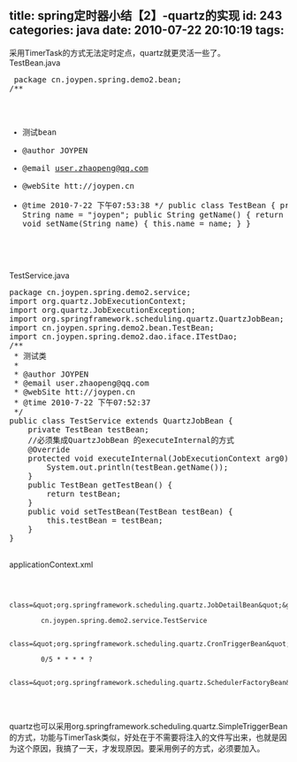 title: spring定时器小结【2】-quartz的实现
id: 243
categories: java
date: 2010-07-22 20:10:19
tags:
---

采用TimerTask的方式无法定时定点，quartz就更灵活一些了。
</br>TestBean.java
</br><pre>
package cn.joypen.spring.demo2.bean;
/**
 * 测试bean
 * @author JOYPEN
 * @email user.zhaopeng@qq.com
 * @webSite htt://joypen.cn
 * @time 2010-7-22 下午07:53:38
 */
public class TestBean {
	private String name = &quot;joypen&quot;;
	public String getName() {
		return name;
	}
	public void setName(String name) {
		this.name = name;
	}
}
</pre>
</br>TestService.java
</br><pre>
package cn.joypen.spring.demo2.service;
import org.quartz.JobExecutionContext;
import org.quartz.JobExecutionException;
import org.springframework.scheduling.quartz.QuartzJobBean;
import cn.joypen.spring.demo2.bean.TestBean;
import cn.joypen.spring.demo2.dao.iface.ITestDao;
/**
 * 测试类
 *
 * @author JOYPEN
 * @email user.zhaopeng@qq.com
 * @webSite htt://joypen.cn
 * @time 2010-7-22 下午07:52:37
 */
public class TestService extends QuartzJobBean {
	private TestBean testBean;
	//必须集成QuartzJobBean 的executeInternal的方式
	@Override
	protected void executeInternal(JobExecutionContext arg0) throws JobExecutionException {
		System.out.println(testBean.getName());
	}
	public TestBean getTestBean() {
		return testBean;
	}
	public void setTestBean(TestBean testBean) {
		this.testBean = testBean;
	}
}
</pre>
</br>applicationContext.xml
</br><pre>

			class=&quot;org.springframework.scheduling.quartz.JobDetailBean&quot;&gt;

			cn.joypen.spring.demo2.service.TestService

			class=&quot;org.springframework.scheduling.quartz.CronTriggerBean&quot;&gt;

			0/5 * * * * ?

			class=&quot;org.springframework.scheduling.quartz.SchedulerFactoryBean&quot;&gt;

</pre>
</br>quartz也可以采用org.springframework.scheduling.quartz.SimpleTriggerBean的方式，功能与TimerTask类似，好处在于不需要将注入的文件写出来，也就是因为这个原因，我搞了一天，才发现原因。要采用例子的方式，必须要加入。
